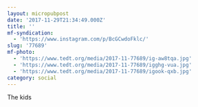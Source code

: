 ```yaml
---
layout: micropubpost
date: '2017-11-29T21:34:49.000Z'
title: ''
mf-syndication:
  - 'https://www.instagram.com/p/BcGCwdoFklc/'
slug: '77689'
mf-photo:
  - 'https://www.tedt.org/media/2017-11-77689/ig-aw8tqa.jpg'
  - 'https://www.tedt.org/media/2017-11-77689/igghg-vua.jpg'
  - 'https://www.tedt.org/media/2017-11-77689/igook-qxb.jpg'
category: social
---
```

The kids
